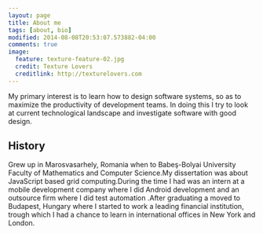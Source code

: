 ```yaml
---
layout: page
title: About me
tags: [about, bio]
modified: 2014-08-08T20:53:07.573882-04:00
comments: true
image:
  feature: texture-feature-02.jpg
  credit: Texture Lovers
  creditlink: http://texturelovers.com
---
```


My primary interest is to learn how to design software systems, so as to maximize the productivity of development teams. In doing this I try to look at current technological landscape and investigate software with good design.

## History

Grew up in Marosvasarhely, Romania when to Babeş-Bolyai University
Faculty of Mathematics and Computer Science.My dissertation was about JavaScript based grid computing.During the time I had was an intern at a mobile development company where I did Android development and an outsource firm where I did test automation .After graduating a moved to Budapest, Hungary where I started to work a leading financial institution, trough which I had a chance to learn in international offices in New York and London.
